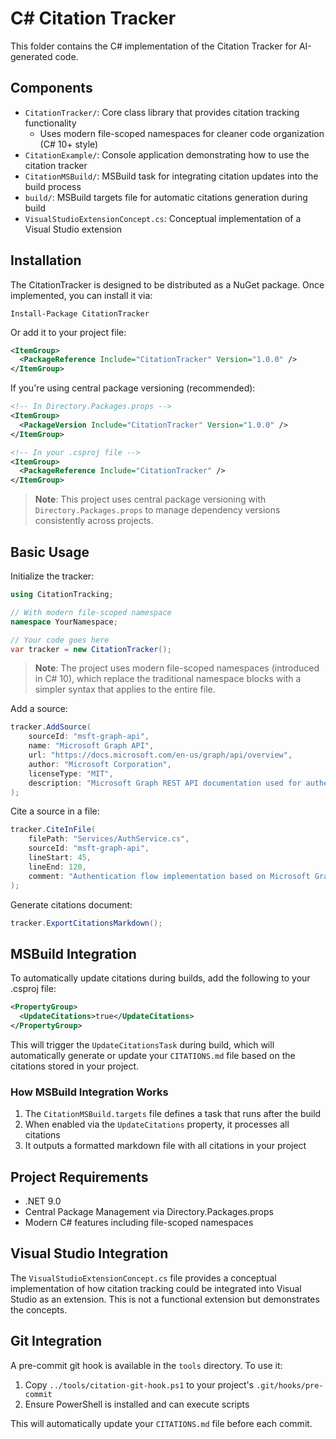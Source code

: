 # C# Citation Tracker

This folder contains the C# implementation of the Citation Tracker for AI-generated code.

## Components

- `CitationTracker/`: Core class library that provides citation tracking functionality
  - Uses modern file-scoped namespaces for cleaner code organization (C# 10+ style)
- `CitationExample/`: Console application demonstrating how to use the citation tracker
- `CitationMSBuild/`: MSBuild task for integrating citation updates into the build process
- `build/`: MSBuild targets file for automatic citations generation during build
- `VisualStudioExtensionConcept.cs`: Conceptual implementation of a Visual Studio extension

## Installation

The CitationTracker is designed to be distributed as a NuGet package. Once implemented, you can install it via:

```
Install-Package CitationTracker
```

Or add it to your project file:

```xml
<ItemGroup>
  <PackageReference Include="CitationTracker" Version="1.0.0" />
</ItemGroup>
```

If you're using central package versioning (recommended):

```xml
<!-- In Directory.Packages.props -->
<ItemGroup>
  <PackageVersion Include="CitationTracker" Version="1.0.0" />
</ItemGroup>

<!-- In your .csproj file -->
<ItemGroup>
  <PackageReference Include="CitationTracker" />
</ItemGroup>
```

> **Note**: This project uses central package versioning with `Directory.Packages.props` to manage dependency versions consistently across projects.

## Basic Usage

Initialize the tracker:
```csharp
using CitationTracking;

// With modern file-scoped namespace
namespace YourNamespace;

// Your code goes here
var tracker = new CitationTracker();
```

> **Note**: The project uses modern file-scoped namespaces (introduced in C# 10), which replace the traditional namespace blocks with a simpler syntax that applies to the entire file.

Add a source:
```csharp
tracker.AddSource(
    sourceId: "msft-graph-api",
    name: "Microsoft Graph API",
    url: "https://docs.microsoft.com/en-us/graph/api/overview",
    author: "Microsoft Corporation",
    licenseType: "MIT",
    description: "Microsoft Graph REST API documentation used for authentication flow implementation"
);
```

Cite a source in a file:
```csharp
tracker.CiteInFile(
    filePath: "Services/AuthService.cs",
    sourceId: "msft-graph-api",
    lineStart: 45,
    lineEnd: 120,
    comment: "Authentication flow implementation based on Microsoft Graph API examples"
);
```

Generate citations document:
```csharp
tracker.ExportCitationsMarkdown();
```

## MSBuild Integration

To automatically update citations during builds, add the following to your .csproj file:

```xml
<PropertyGroup>
  <UpdateCitations>true</UpdateCitations>
</PropertyGroup>
```

This will trigger the `UpdateCitationsTask` during build, which will automatically generate or update your `CITATIONS.md` file based on the citations stored in your project.

### How MSBuild Integration Works

1. The `CitationMSBuild.targets` file defines a task that runs after the build
2. When enabled via the `UpdateCitations` property, it processes all citations
3. It outputs a formatted markdown file with all citations in your project

## Project Requirements

- .NET 9.0
- Central Package Management via Directory.Packages.props
- Modern C# features including file-scoped namespaces

## Visual Studio Integration

The `VisualStudioExtensionConcept.cs` file provides a conceptual implementation of how citation tracking could be integrated into Visual Studio as an extension. This is not a functional extension but demonstrates the concepts.

## Git Integration

A pre-commit git hook is available in the `tools` directory. To use it:

1. Copy `../tools/citation-git-hook.ps1` to your project's `.git/hooks/pre-commit`
2. Ensure PowerShell is installed and can execute scripts

This will automatically update your `CITATIONS.md` file before each commit.
